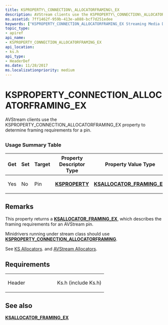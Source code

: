 ```yaml
---
title: KSPROPERTY\_CONNECTION\_ALLOCATORFRAMING\_EX
description: AVStream clients use the KSPROPERTY\_CONNECTION\_ALLOCATORFRAMING\_EX property to determine framing requirements for a pin.
ms.assetid: 7ff1462f-959b-413e-a888-bcf7d251edee
keywords: ["KSPROPERTY_CONNECTION_ALLOCATORFRAMING_EX Streaming Media Devices"]
topic_type:
- apiref
api_name:
- KSPROPERTY_CONNECTION_ALLOCATORFRAMING_EX
api_location:
- ks.h
api_type:
- HeaderDef
ms.date: 11/28/2017
ms.localizationpriority: medium
---
```


# KSPROPERTY\_CONNECTION\_ALLOCATORFRAMING\_EX


AVStream clients use the KSPROPERTY\_CONNECTION\_ALLOCATORFRAMING\_EX property to determine framing requirements for a pin.

## <span id="ddk_ksproperty_connection_allocatorframing_ex_ks"></span><span id="DDK_KSPROPERTY_CONNECTION_ALLOCATORFRAMING_EX_KS"></span>


### Usage Summary Table

<table>
<colgroup>
<col width="20%" />
<col width="20%" />
<col width="20%" />
<col width="20%" />
<col width="20%" />
</colgroup>
<thead>
<tr class="header">
<th>Get</th>
<th>Set</th>
<th>Target</th>
<th>Property Descriptor Type</th>
<th>Property Value Type</th>
</tr>
</thead>
<tbody>
<tr class="odd">
<td><p>Yes</p></td>
<td><p>No</p></td>
<td><p>Pin</p></td>
<td><p><a href="https://docs.microsoft.com/windows-hardware/drivers/ddi/ks/ns-ks-ksidentifier" data-raw-source="[&lt;strong&gt;KSPROPERTY&lt;/strong&gt;](/windows-hardware/drivers/ddi/ks/ns-ks-ksidentifier)"><strong>KSPROPERTY</strong></a></p></td>
<td><p><a href="https://docs.microsoft.com/windows-hardware/drivers/ddi/ks/ns-ks-ksallocator_framing_ex" data-raw-source="[&lt;strong&gt;KSALLOCATOR_FRAMING_EX&lt;/strong&gt;](/windows-hardware/drivers/ddi/ks/ns-ks-ksallocator_framing_ex)"><strong>KSALLOCATOR_FRAMING_EX</strong></a></p></td>
</tr>
</tbody>
</table>

 

Remarks
-------

This property returns a [**KSALLOCATOR\_FRAMING\_EX**](/windows-hardware/drivers/ddi/ks/ns-ks-ksallocator_framing_ex), which describes the framing requirements for an AVStream pin.

Minidrivers running under stream class should use [**KSPROPERTY\_CONNECTION\_ALLOCATORFRAMING**](ksproperty-connection-allocatorframing.md).

See [KS Allocators](./ks-allocators.md). and [AVStream Allocators](./avstream-allocators.md).

Requirements
------------

<table>
<colgroup>
<col width="50%" />
<col width="50%" />
</colgroup>
<tbody>
<tr class="odd">
<td><p>Header</p></td>
<td>Ks.h (include Ks.h)</td>
</tr>
</tbody>
</table>

## See also


[**KSALLOCATOR\_FRAMING\_EX**](/windows-hardware/drivers/ddi/ks/ns-ks-ksallocator_framing_ex)

 

